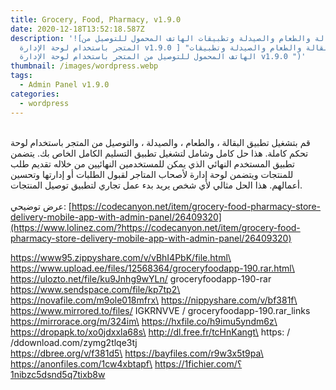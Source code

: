 ```yaml
---
title: Grocery, Food, Pharmacy, v1.9.0
date: 2020-12-18T13:52:18.587Z
description: '![البقالة والطعام والصيدلة وتطبيقات الهاتف المحمول للتوصيل من
  المتجر باستخدام لوحة الإدارة v1.9.0 ] "البقالة والطعام والصيدلة وتطبيقات
  الهاتف المحمول للتوصيل من المتجر باستخدام لوحة الإدارة v1.9.0 ")'
thumbnail: /images/wordpress.webp
tags:
  - Admin Panel v1.9.0
categories:
  - wordpress
---
```

<!--StartFragment-->

\
قم بتشغيل تطبيق البقالة ، والطعام ، والصيدلة ، والتوصيل من المتجر باستخدام لوحة تحكم كاملة. هذا حل كامل وشامل لتشغيل تطبيق التسليم الكامل الخاص بك. يتضمن تطبيق المستخدم النهائي الذي يمكن للمستخدمين النهائيين من خلاله تقديم طلب للمنتجات ويتضمن لوحة إدارة لأصحاب المتاجر لقبول الطلبات أو إدارتها وتحسين أعمالهم. هذا الحل مثالي لأي شخص يريد بدء عمل تجاري لتطبيق توصيل المنتجات.\
\
عرض توضيحي: [https://codecanyon.net/item/grocery-food-pharmacy-store-delivery-mobile-app-with-admin-panel/26409320](https://www.lolinez.com/?https://codecanyon.net/item/grocery-food-pharmacy-store-delivery-mobile-app-with-admin-panel/26409320)

https://www95.zippyshare.com/v/vBhI4PbK/file.html\
https://www.upload.ee/files/12568364/groceryfoodapp-190.rar.html\
https://ulozto.net/file/ku9Jnhg9wYLn/ groceryfoodapp-190-rar\
https://www.sendspace.com/file/kp7tp2\
https://novafile.com/m9ole018mfrx\
https://nippyshare.com/v/bf381f\
https://www.mirrored.to/files/ IGKRNVVE / groceryfoodapp-190.rar_links\
https://mirrorace.org/m/324im\
https://hxfile.co/h9imu5yndm6z\
https://dropapk.to/xo0jdxxla68s\
http://dl.free.fr/tcHnKangt\
https: / /ddownload.com/zymg2tlqe3tj\
https://dbree.org/v/f381d5\
https://bayfiles.com/r9w3x5t9pa\
https://anonfiles.com/1cw4xbtapf\
https://1fichier.com/؟1nibzc5dsnd5q7tixb8w

<!--EndFragment-->